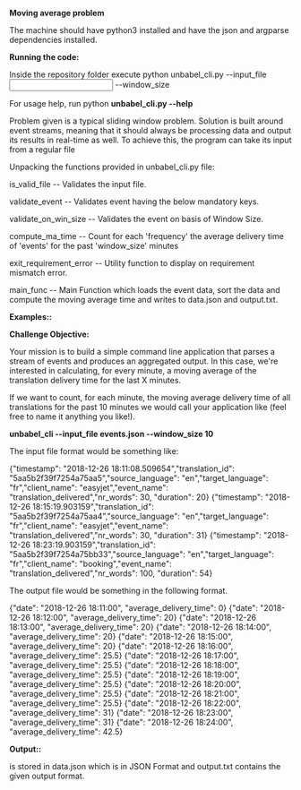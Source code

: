**Moving average problem**

The machine should  have python3 installed and have the json and argparse dependencies installed.

**Running the code:**

Inside the repository folder execute python unbabel_cli.py --input_file <input json file> --window_size <window size in minutes>

For usage help, run python **unbabel_cli.py --help**

Problem given is a typical sliding window problem. Solution is built around event streams, meaning
that it should always be processing data and output its results in real-time as well.
To achieve this, the program can take its input from a regular file

Unpacking the functions provided in unbabel_cli.py file:

is_valid_file -- Validates the input file. 

validate_event -- Validates event having the below mandatory keys.

validate_on_win_size -- Validates the event on basis of Window Size.

compute_ma_time -- Count for each 'frequency' the average delivery time of 'events' for the past 'window_size' minutes

exit_requirement_error -- Utility function to display on requirement mismatch error.

main_func -- Main Function which loads the event data, sort the data and compute the moving average time and writes to
            data.json and output.txt.

**Examples::**

**Challenge Objective:**

Your mission is to build a simple command line application that parses a stream of events and produces an aggregated output. In this case, we're interested in calculating, for every minute, a moving average of the translation delivery time for the last X minutes.

If we want to count, for each minute, the moving average delivery time of all translations for the past 10 minutes we would call your application like (feel free to name it anything you like!).

**unbabel_cli --input_file events.json --window_size 10**

The input file format would be something like:

{"timestamp": "2018-12-26 18:11:08.509654","translation_id": "5aa5b2f39f7254a75aa5","source_language": "en","target_language": "fr","client_name": "easyjet","event_name": "translation_delivered","nr_words": 30, "duration": 20}
{"timestamp": "2018-12-26 18:15:19.903159","translation_id": "5aa5b2f39f7254a75aa4","source_language": "en","target_language": "fr","client_name": "easyjet","event_name": "translation_delivered","nr_words": 30, "duration": 31}
{"timestamp": "2018-12-26 18:23:19.903159","translation_id": "5aa5b2f39f7254a75bb33","source_language": "en","target_language": "fr","client_name": "booking","event_name": "translation_delivered","nr_words": 100, "duration": 54}

The output file would be something in the following format.

{"date": "2018-12-26 18:11:00", "average_delivery_time": 0}
{"date": "2018-12-26 18:12:00", "average_delivery_time": 20}
{"date": "2018-12-26 18:13:00", "average_delivery_time": 20}
{"date": "2018-12-26 18:14:00", "average_delivery_time": 20}
{"date": "2018-12-26 18:15:00", "average_delivery_time": 20}
{"date": "2018-12-26 18:16:00", "average_delivery_time": 25.5}
{"date": "2018-12-26 18:17:00", "average_delivery_time": 25.5}
{"date": "2018-12-26 18:18:00", "average_delivery_time": 25.5}
{"date": "2018-12-26 18:19:00", "average_delivery_time": 25.5}
{"date": "2018-12-26 18:20:00", "average_delivery_time": 25.5}
{"date": "2018-12-26 18:21:00", "average_delivery_time": 25.5}
{"date": "2018-12-26 18:22:00", "average_delivery_time": 31}
{"date": "2018-12-26 18:23:00", "average_delivery_time": 31}
{"date": "2018-12-26 18:24:00", "average_delivery_time": 42.5}

**Output::**

is stored in data.json which is in JSON Format and output.txt contains the given output format.

